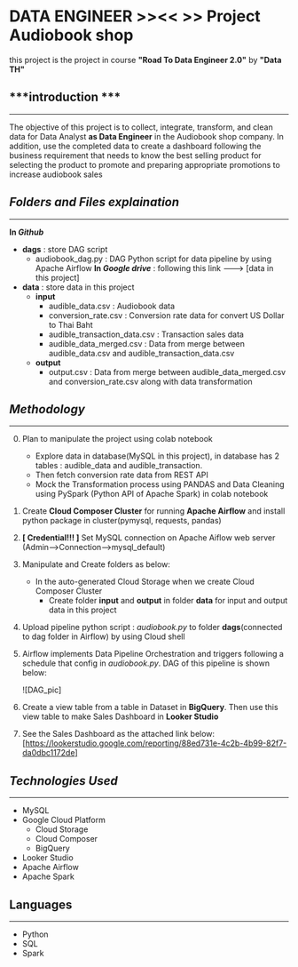 # DATA ENGINEER >><< >> Project Audiobook shop
this project is the project in course **"Road To Data Engineer 2.0"** by **"Data TH"** 

## ***introduction ***
---------------
The objective of this project is to collect, integrate, transform, and clean data for Data Analyst **as Data Engineer** in the Audiobook shop company. In addition, use the completed data to create a dashboard following the business requirement that needs to know the best selling product for selecting the product to promote and preparing appropriate promotions to increase audiobook sales

## ***Folders and Files explaination***
---------------------
**In *Github***
- **dags** : store DAG script
    - audiobook_dag.py : DAG Python script for data pipeline by using Apache Airflow
**In *Google drive*** : following this link ---> [data in this project]
- **data** : store data in this project
    - **input**
        - audible_data.csv : Audiobook data
        - conversion_rate.csv : Conversion rate data for convert US Dollar to Thai Baht
        - audible_transaction_data.csv : Transaction sales data
        - audible_data_merged.csv : Data from merge between audible_data.csv and audible_transaction_data.csv 
    - **output**
        - output.csv : Data from merge between audible_data_merged.csv and conversion_rate.csv along with data transformation
## ***Methodology***
--------------
0. Plan to manipulate the project using colab notebook
    - Explore data in database(MySQL in this project), in database has 2 tables : audible_data and audible_transaction.
    - Then fetch conversion rate data from REST API 
    - Mock the Transformation process using PANDAS and Data Cleaning using PySpark (Python API of Apache Spark) in colab notebook
1. Create **Cloud Composer Cluster** for running **Apache Airflow** and install python package in cluster(pymysql, requests, pandas)
2. **[ Credential!!! ]** Set MySQL connection on Apache Aiflow web server (Admin-->Connection-->mysql_default)
4. Manipulate and Create folders as below:
    - In the auto-generated Cloud Storage when we create Cloud Composer Cluster
        - Create folder **input** and **output** in folder **data** for input and output data in this project
5. Upload pipeline python script : *audiobook.py* to folder **dags**(connected to dag folder in Airflow) by using Cloud shell
6. Airflow implements Data Pipeline Orchestration and triggers following a schedule that config in *audiobook.py*. DAG of this pipeline is shown below:

    ![DAG_pic]
7. Create a view table from a table in Dataset in **BigQuery**. Then use this view table to make Sales Dashboard in **Looker Studio**
8. See the Sales Dashboard as the attached link below:  
    [https://lookerstudio.google.com/reporting/88ed731e-4c2b-4b99-82f7-da0dbc1172de]

## ***Technologies Used***
----------------------
- MySQL
- Google Cloud Platform
    - Cloud Storage
    - Cloud Composer
    - BigQuery
- Looker Studio
- Apache Airflow
- Apache Spark
## Languages
-------------
- Python
- SQL
- Spark
